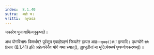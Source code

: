 ```yaml
---
index:  8.1.40
sutra:  अहो च।
vritti:  nyasa
---
```


चकारेण पुजायामित्यनुकृष्यते। 

अथ योगविभागः किमर्थम्? पूर्वसूत्र एवाहोग्रहणं क्रियते? इत्यत आह--`पृथक्()#ं` इत्यादि। पृथग्योगे `शेषे विभाषा` (8.1.41) इति अहेत्यनेनैव योगे यथा स्यात्(), तुप्रभृतीनां मा भूदित्येवमर्थं पृथग्योगकरणम्()॥
